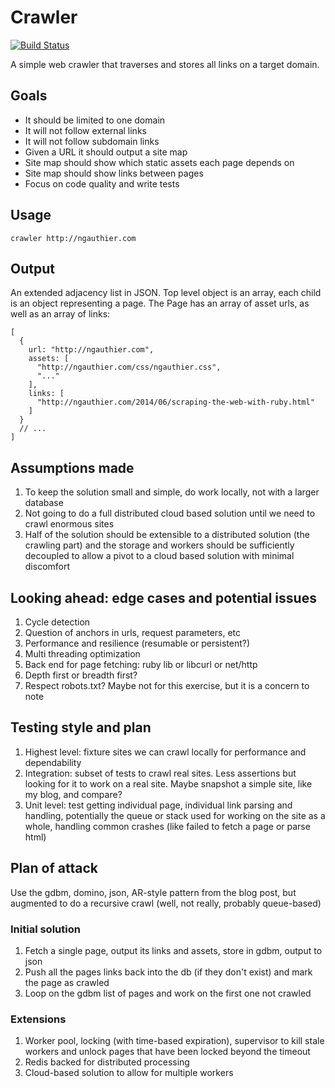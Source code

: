 # Crawler

[![Build Status](https://travis-ci.org/ngauthier/crawler.svg?branch=master)](https://travis-ci.org/ngauthier/crawler)

A simple web crawler that traverses and stores all links on a target domain.

## Goals

* It should be limited to one domain
* It will not follow external links
* It will not follow subdomain links
* Given a URL it should output a site map
* Site map should show which static assets each page depends on
* Site map should show links between pages
* Focus on code quality and write tests

## Usage

    crawler http://ngauthier.com

## Output

An extended adjacency list in JSON. Top level object is an array, each child is an object representing a page. The Page has an array of asset urls, as well as an array of links:

    [
      {
        url: "http://ngauthier.com",
        assets: [
          "http://ngauthier.com/css/ngauthier.css",
          "..."
        ],
        links: [
          "http://ngauthier.com/2014/06/scraping-the-web-with-ruby.html"
        ]
      }
      // ...
    ]

## Assumptions made

1. To keep the solution small and simple, do work locally, not with a larger database
1. Not going to do a full distributed cloud based solution until we need to crawl enormous sites
1. Half of the solution should be extensible to a distributed solution (the crawling part) and the storage and workers should be sufficiently decoupled to allow a pivot to a cloud based solution with minimal discomfort

## Looking ahead: edge cases and potential issues

1. Cycle detection
1. Question of anchors in urls, request parameters, etc
1. Performance and resilience (resumable or persistent?)
1. Multi threading optimization
1. Back end for page fetching: ruby lib or libcurl or net/http
1. Depth first or breadth first?
1. Respect robots.txt? Maybe not for this exercise, but it is a concern to note


## Testing style and plan

1. Highest level: fixture sites we can crawl locally for performance and dependability
1. Integration: subset of tests to crawl real sites. Less assertions but looking for it to work on a real site. Maybe snapshot a simple site, like my blog, and compare?
1. Unit level: test getting individual page, individual link parsing and handling, potentially the queue or stack used for working on the site as a whole, handling common crashes (like failed to fetch a page or parse html)

## Plan of attack

Use the gdbm, domino, json, AR-style pattern from the blog post, but augmented to do a recursive crawl (well, not really, probably queue-based)

### Initial solution

1. Fetch a single page, output its links and assets, store in gdbm, output to json
1. Push all the pages links back into the db (if they don't exist) and mark the page as crawled
1. Loop on the gdbm list of pages and work on the first one not crawled

### Extensions

1. Worker pool, locking (with time-based expiration), supervisor to kill stale workers and unlock pages that have been locked beyond the timeout
1. Redis backed for distributed processing
1. Cloud-based solution to allow for multiple workers

